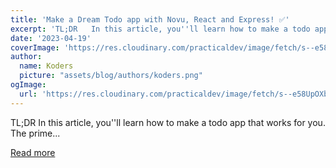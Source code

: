 ```yaml
---
title: 'Make a Dream Todo app with Novu, React and Express! ✅'
excerpt: 'TL;DR   In this article, you''ll learn how to make a todo app that works for you. The prime...'
date: '2023-04-19'
coverImage: 'https://res.cloudinary.com/practicaldev/image/fetch/s--e58UpOXb--/c_imagga_scale,f_auto,fl_progressive,h_420,q_auto,w_1000/https://dev-to-uploads.s3.amazonaws.com/uploads/articles/xe2snszw997u6h2em2s6.png'
author:
  name: Koders
  picture: "assets/blog/authors/koders.png"
ogImage:
  url: 'https://res.cloudinary.com/practicaldev/image/fetch/s--e58UpOXb--/c_imagga_scale,f_auto,fl_progressive,h_420,q_auto,w_1000/https://dev-to-uploads.s3.amazonaws.com/uploads/articles/xe2snszw997u6h2em2s6.png'
---
```


TL;DR   In this article, you''ll learn how to make a todo app that works for you. The prime...

[Read more](https://dev.to/novu/make-a-dream-todo-app-with-novu-react-and-express-2p9l)
